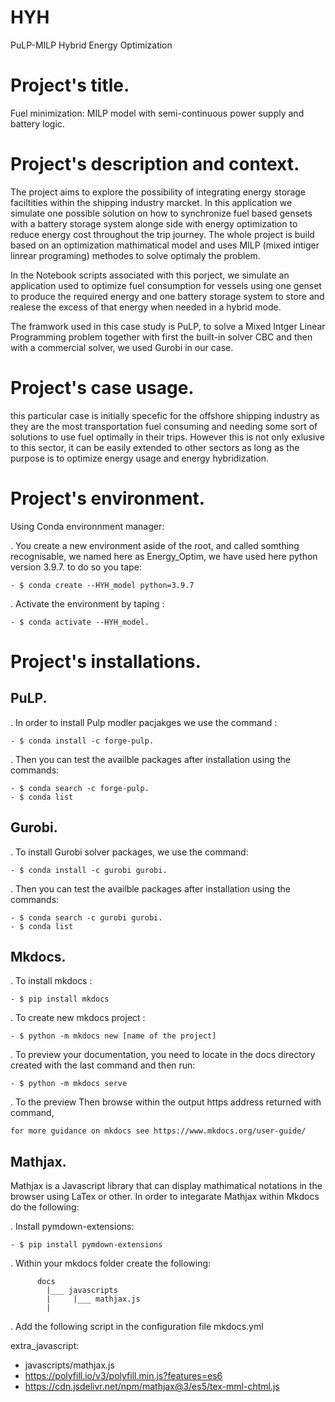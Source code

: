 HYH
==============================

PuLP-MILP Hybrid Energy Optimization 


Project's title.
=================


Fuel minimization: MILP model with semi-continuous power supply and battery logic.



Project's description and context. 
===============================


The project aims to explore the possibility of integrating 
energy storage faciltities within the shipping industry marcket. 
In this application we simulate one possible solution on how to
synchronize fuel based gensets with a battery storage system
alonge side with energy optimization to reduce energy cost throughout the trip journey. The whole project is build based on an optimization mathimatical model and uses MILP (mixed intiger linrear programing) methodes to solve optimaly the problem.  

In the Notebook scripts associated with this porject, we simulate an application used to optimize fuel consumption for vessels using one genset to produce the required energy and one battery storage system to store and realese the excess of that energy when needed in a hybrid mode.

The framwork used in this case study is PuLP, to solve a Mixed Intger Linear Programming problem together with first the built-in solver CBC and then with a commercial solver, we used Gurobi in our case.





Project's case usage.
====================

this particular case is initially specefic for the offshore shipping industry as 
they are the most transportation fuel consuming and needing some sort of solutions to use fuel 
optimally in their trips. However this is not only exlusive to this sector, it 
can be easily extended to other sectors as long as the purpose is to optimize energy
usage and energy hybridization.





Project's environment.
======================

Using Conda environnment manager: 

. You create a new environment aside of the root, and called somthing
  recognisable, we named here as Energy_Optim, we have used here python version 3.9.7. to do so you tape: 
 
	- $ conda create --HYH_model python=3.9.7

. Activate the environment by taping :
  
	- $ conda activate --HYH_model.


 


Project's installations.
======================


PuLP.
------------

. In order to install Pulp modler pacjakges we use the command : 

	- $ conda install -c forge-pulp. 

. Then you can test the availble packages after installation using the commands: 

	- $ conda search -c forge-pulp. 
	- $ conda list


Gurobi. 
-------------

. To install Gurobi solver packages, we use the command:
	
	- $ conda install -c gurobi gurobi.  

. Then you can test the availble packages after installation using the commands: 

	- $ conda search -c gurobi gurobi. 
	- $ conda list



Mkdocs. 
------

. To install mkdocs : 
	
	- $ pip install mkdocs

. To create new mkdocs project : 
	
	- $ python -m mkdocs new [name of the project]

. To preview your documentation, you need to locate in the docs directory created with the last command and then run: 
	
	- $ python -m mkdocs serve 
	
. To the preview Then browse within the output https address returned with command, 

	for more guidance on mkdocs see https://www.mkdocs.org/user-guide/




Mathjax. 
-------
Mathjax is a Javascript library that can display mathimatical notations in the browser using LaTex or other. 
In order to integarate Mathjax within Mkdocs do the following: 

. Install pymdown-extensions: 
	
	- $ pip install pymdown-extensions

. Within your mkdocs folder create the following: 

          docs
		    |___ javascripts
            |     |___ mathjax.js
			|


. Add the following script in the configuration file mkdocs.yml 

extra_javascript:
  - javascripts/mathjax.js
  - https://polyfill.io/v3/polyfill.min.js?features=es6
  - https://cdn.jsdelivr.net/npm/mathjax@3/es5/tex-mml-chtml.js





	
